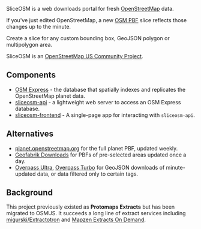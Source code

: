 SliceOSM is a web downloads portal for fresh [OpenStreetMap](https://openstreetmap.org) data. 

If you've just edited OpenStreetMap, a new [OSM PBF](https://wiki.openstreetmap.org/wiki/PBF_Format) slice reflects those changes up to the minute.

Create a slice for any custom bounding box, GeoJSON polygon or multipolygon area.

SliceOSM is an [OpenStreetMap US Community Project](https://openstreetmap.us/our-work/community-charter-projects/).

## Components

* [OSM Express](https://github.com/bdon/OSMExpress) - the database that spatially indexes and replicates the OpenStreetMap planet data.
* [sliceosm-api](https://github.com/SliceOSM/sliceosm-api) - a lightweight web server to access an OSM Express database.
* [sliceosm-frontend](https://github.com/SliceOSM/sliceosm-frontend) - A single-page app for interacting with `sliceosm-api`.

## Alternatives

* [planet.openstreetmap.org](https://planet.openstreetmap.org) for the full planet PBF, updated weekly.
* [Geofabrik Downloads](https://download.geofabrik.de/) for PBFs of pre-selected areas updated once a day.
* [Overpass Ultra](http://overpass-ultra.us), [Overpass Turbo](https://overpass-turbo.eu) for GeoJSON downloads of minute-updated data, or data filtered only to certain tags. 


## Background

This project previously existed as **Protomaps Extracts** but has been migrated to OSMUS. It succeeds a long line of extract services including [migurski/Extractotron](https://github.com/migurski/Extractotron) and [Mapzen Extracts On Demand](https://www.mapzen.com/blog/metro-extracts-on-demand/).
